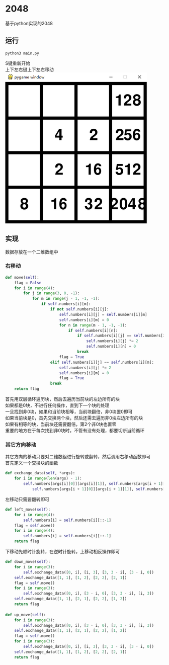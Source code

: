 # 2048
基于python实现的2048
## 运行
```
python3 main.py
```
S键重新开始<br>
上下左右键上下左右移动<br>
![](images/demo.jpg)
## 实现
数据存放在一个二维数组中
### 右移动
```python
def move(self):
    flag = False
    for i in range(4):
        for j in range(3, 0, -1):
            for m in range(j - 1, -1, -1):
                if self.numbers[i][m]:
                    if not self.numbers[i][j]:
                        self.numbers[i][j] = self.numbers[i][m]
                        self.numbers[i][m] = 0
                        for n in range(m - 1, -1, -1):
                            if self.numbers[i][n]:
                                if self.numbers[i][j] == self.numbers[i][n]:
                                    self.numbers[i][j] *= 2
                                    self.numbers[i][n] = 0
                                break
                        flag = True
                    elif self.numbers[i][j] == self.numbers[i][m]:
                        self.numbers[i][j] *= 2
                        self.numbers[i][m] = 0
                        flag = True
                    break
    return flag
```
首先用双层循环遍历块，然后去遍历当前块的左边所有的块<br>
如果都是0块，不进行任何操作，直到下一个块的处理<br>
一旦找到非0块，如果和当前块相等，当前块翻倍，非0块置0即可<br>
如果当前块是0，首先交换两个块，然后还需去遍历非0块左边所有的块<br>
如果有相等的块，当前块还需要翻倍，第2个非0块也置零<br>
重要的地方在于每次找到非0块时，不管有没有处理，都要切断当前循环
### 其它方向移动
其它方向的移动只要对二维数组进行旋转或翻转，然后调用右移动函数即可<br>
首先定义一个交换块的函数
```python
def exchange_data(self, *args):
    for i in range(len(args) - 1):
        self.numbers[args[i][0]][args[i][1]], self.numbers[args[i + 1][0]][args[i + 1][1]] = \
            self.numbers[args[i + 1][0]][args[i + 1][1]], self.numbers[args[i][0]][args[i][1]]
```
左移动只需要翻转即可
```python
def left_move(self):
    for i in range(4):
        self.numbers[i] = self.numbers[i][::-1]
    flag = self.move()
    for i in range(4):
        self.numbers[i] = self.numbers[i][::-1]
    return flag
```
下移动先顺时针旋转，在逆时针旋转，上移动相反操作即可
```python
def down_move(self):
    for i in range(3):
        self.exchange_data([0, i], [i, 3], [3, 3 - i], [3 - i, 0])
    self.exchange_data([1, 1], [1, 2], [2, 2], [2, 1])
    flag = self.move()
    for i in range(3):
        self.exchange_data([0, i], [3 - i, 0], [3, 3 - i], [i, 3])
    self.exchange_data([1, 1], [2, 1], [2, 2], [1, 2])
    return flag

def up_move(self):
    for i in range(3):
        self.exchange_data([0, i], [3 - i, 0], [3, 3 - i], [i, 3])
    self.exchange_data([1, 1], [2, 1], [2, 2], [1, 2])
    flag = self.move()
    for i in range(3):
        self.exchange_data([0, i], [i, 3], [3, 3 - i], [3 - i, 0])
    self.exchange_data([1, 1], [1, 2], [2, 2], [2, 1])
    return flag
```